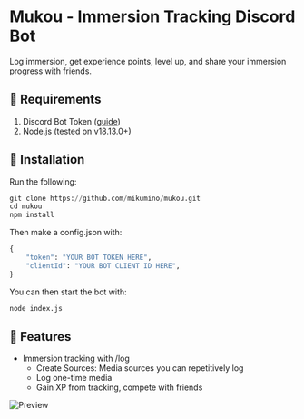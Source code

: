 # Mukou - Immersion Tracking Discord Bot

Log immersion, get experience points, level up, and share your immersion progress with friends.

## 📃 Requirements

1. Discord Bot Token ([guide](https://discordjs.guide/preparations/setting-up-a-bot-application.html#creating-your-bot))
2. Node.js (tested on v18.13.0+)

## 💾 Installation

Run the following:

```python
git clone https://github.com/mikumino/mukou.git
cd mukou
npm install
```

Then make a config.json with:

```python
{
    "token": "YOUR BOT TOKEN HERE",
    "clientId": "YOUR BOT CLIENT ID HERE",
}
```

You can then start the bot with:

```python
node index.js
```

## 🎊 Features

- Immersion tracking with /log
    - Create Sources: Media sources you can repetitively log
    - Log one-time media
    - Gain XP from tracking, compete with friends

![Preview](https://media.discordapp.net/attachments/860052392715616266/1128426070518009977/immersionbotpreview.png?width=1149&height=665)